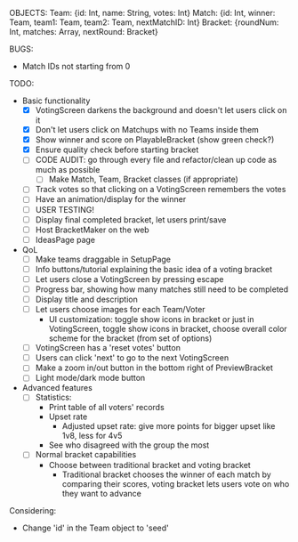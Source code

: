 OBJECTS:
Team: {id: Int, name: String, votes: Int}
Match: {id: Int, winner: Team, team1: Team, team2: Team, nextMatchID: Int}
Bracket: {roundNum: Int, matches: Array<Match>, nextRound: Bracket}


BUGS:
- Match IDs not starting from 0

TODO:
- Basic functionality
  - [x] VotingScreen darkens the background and doesn't let users click on it
  - [x] Don't let users click on Matchups with no Teams inside them
  - [x] Show winner and score on PlayableBracket (show green check?)
  - [x] Ensure quality check before starting bracket
  - [ ] CODE AUDIT: go through every file and refactor/clean up code as much as possible
    - [ ] Make Match, Team, Bracket classes (if appropriate)
  - [ ] Track votes so that clicking on a VotingScreen remembers the votes
  - [ ] Have an animation/display for the winner
  - [ ] USER TESTING!
  - [ ] Display final completed bracket, let users print/save
  - [ ] Host BracketMaker on the web
  - [ ] IdeasPage page
- QoL
  - [ ] Make teams draggable in SetupPage
  - [ ] Info buttons/tutorial explaining the basic idea of a voting bracket
  - [ ] Let users close a VotingScreen by pressing escape
  - [ ] Progress bar, showing how many matches still need to be completed
  - [ ] Display title and description
  - [ ] Let users choose images for each Team/Voter
    - UI customization: toggle show icons in bracket or just in VotingScreen, toggle show icons in bracket, choose overall color scheme for the bracket (from set of options)
  - [ ] VotingScreen has a 'reset votes' button
  - [ ] Users can click 'next' to go to the next VotingScreen
  - [ ] Make a zoom in/out button in the bottom right of PreviewBracket
  - [ ] Light mode/dark mode button 
- Advanced features
  - [ ] Statistics:
      - Print table of all voters' records
      - Upset rate
          - Adjusted upset rate: give more points for bigger upset like 1v8, less for 4v5
      - See who disagreed with the group the most
  - [ ] Normal bracket capabilities
    - Choose between traditional bracket and voting bracket
      - Traditional bracket chooses the winner of each match by comparing their scores, voting bracket lets users vote on who they want to advance

Considering:
- Change 'id' in the Team object to 'seed'